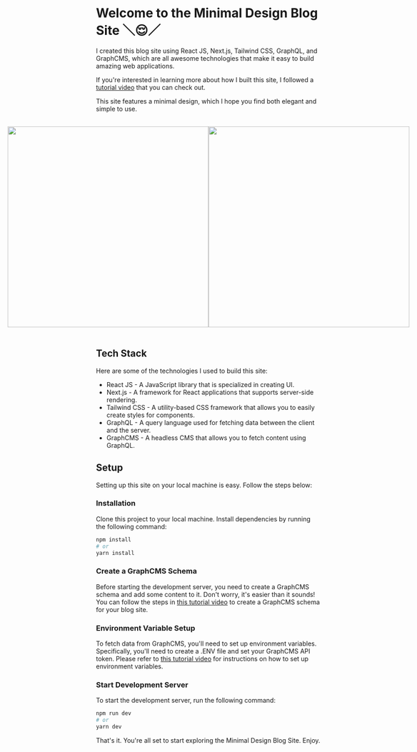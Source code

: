 # Welcome to the Minimal Design Blog Site ＼😌／

I created this blog site using React JS, Next.js, Tailwind CSS, GraphQL, and GraphCMS, which are all awesome technologies that make it easy to build amazing web applications.

If you're interested in learning more about how I built this site, I followed a [tutorial video](https://www.youtube.com/watch?v=HYv55DhgTuA) that you can check out.

This site features a minimal design, which I hope you find both elegant and simple to use.

</br>
<div style="display: flex; justify-content: center;">
  <img src="https://user-images.githubusercontent.com/59190800/223641345-cbb29ad4-35ac-47ad-bd31-0908af55d3be.png" width="450px">
  <img src="https://user-images.githubusercontent.com/59190800/223641613-f48be0ae-340b-4aa3-97c3-b9ea124ba502.png" width="450px">
</div>
</br>



## Tech Stack

Here are some of the technologies I used to build this site:

- React JS - A JavaScript library that is specialized in creating UI.
- Next.js - A framework for React applications that supports server-side rendering.
- Tailwind CSS - A utility-based CSS framework that allows you to easily create styles for components.
- GraphQL - A query language used for fetching data between the client and the server.
- GraphCMS - A headless CMS that allows you to fetch content using GraphQL.

## Setup

Setting up this site on your local machine is easy. Follow the steps below:

### Installation
Clone this project to your local machine.
Install dependencies by running the following command:

```bash
npm install
# or
yarn install
```

### Create a GraphCMS Schema
Before starting the development server, you need to create a GraphCMS schema and add some content to it. Don't worry, it's easier than it sounds! You can follow the steps in [this tutorial video](https://www.youtube.com/watch?v=HYv55DhgTuA&t=467s) to create a GraphCMS schema for your blog site.

### Environment Variable Setup
To fetch data from GraphCMS, you'll need to set up environment variables. Specifically, you'll need to create a .ENV file and set your GraphCMS API token. Please refer to [this tutorial video](https://www.youtube.com/watch?v=HYv55DhgTuA&t=3085s) for instructions on how to set up environment variables.

### Start Development Server
To start the development server, run the following command:

```bash
npm run dev
# or
yarn dev
```

That's it. You're all set to start exploring the Minimal Design Blog Site. Enjoy.
